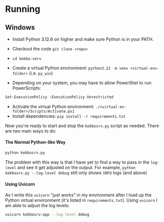 # Running

## Windows

* Install Python 3.12.6 oir higher and make sure Python is in your PATH.
* Checkout the code `git clone <repo>`
* `cd kekbo-serv`
* Create a virtual Python environment: `python3.12 -m venv <virtual-env-folder>` (i.e. `py_win`)

* Depending on your system, you may have to allow PowerShel to run PowerScripts:
```ps
Set-ExecutionPolicy -ExecutionPolicy Unrestricted
```

* Activate the virtual Python environment: `./<virtual-en-folder>/Scripts/Activate.ps1`
* Install dependencies: `pip install -r requirements.txt`

Now you're ready to start and stop the `kekbosrv.py` script as needed. There are two main ways to do: 

#### The Normal Python-like Way
```bash
python kekbosrv.py
```

The problem with this way is that I have yet to find a way to pass in the `log-level` and see it get adjusted on the output. For example, `python kekbosrv.py --log-level debug` still only shows `INFO` logs (and above)

#### Using Uvicorn

As I write this `uvicorn` "just works" in my environment after I load up the Python virtual environment (it's listed in `requirements.txt`). Using `uvicorn` I am able to adjust the log levels:
```bash
uvicorn kekbosrv:app --log-level debug
```

